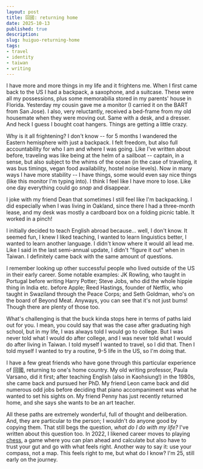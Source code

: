 ```yaml
---
layout: post
title: 回國: returning home
date: 2025-10-13
published: true
description:
slug: huiguo-returning-home
tags:
- travel
- identity
- taiwan
- writing
---
```


I have more and more things in my life and it frightens me. When I first came back to the US I had a backpack, a saxophone, and a suitcase. These were all my possessions, plus some memorabilia stored in my parents' house in Florida. Yesterday my cousin gave me a monitor (I carried it on the BART from San Jose). I also, very reluctantly, received a bed-frame from my old housemate when they were moving out. Same with a desk, and a dresser. And heck I guess I bought coat hangers. Things are getting a little crazy.

Why is it all frightening? I don't know -- for 5 months I wandered the Eastern hemisphere with just a backpack. I felt freedom, but also full accountability for who I am and where I was going. Like I've written about before, traveling was like being at the helm of a sailboat -- captain, in a sense, but also subject to the whims of the ocean (in the case of traveling, it was bus timings, vegan food availability, hostel noise levels). Now in many ways I have more stability -- I have things, some would even say nice things (like this monitor I'm typing into). I think I feel like I have more to lose. Like one day everything could go *snap* and disappear.

I joke with my friend Dean that sometimes I still feel like I'm backpacking. I did especially when I was living in Oakland, since there I had a three-month lease, and my desk was mostly a cardboard box on a folding picnic table. It worked in a pinch!

I initially decided to teach English abroad because... well, I don't know. It seemed fun, I knew I liked teaching, I wanted to learn linguistics better, I wanted to learn another language. I didn't know where it would all lead me. Like I said in the last semi-annual update, I didn't "figure it out" when in Taiwan. I definitely came back with the same amount of questions.

I remember looking up other successful people who lived outside of the US in their early career. Some notable examples: JK Rowling, who taught in Portugal before writing Harry Potter; Steve Jobs, who did the whole hippie thing in India etc. before Apple; Reed Hastings, founder of Netflix, who taught in Swaziland through the Peace Corps; and Seth Goldman, who's on the board of Beyond Meat. Anyways, you can see that it's not just bums! Though there are plenty of those too.

What's challenging is that the buck kinda stops here in terms of paths laid out for you. I mean, you could say that was the case after graduating high school, but in my life, I was always told I would go to college. But I was never told what I would do after college, and I was never told what I would do after living in Taiwan. I told myself I wanted to travel, so I did that. Then I told myself I wanted to try a routine, 9-5 life in the US, so I'm doing that.

I have a few great friends who have gone through this particular experience of 回國, returning to one's home country. My old writing professor, Paula Varsano, did it first; after teaching English (also in Kaohsiung!) in the 1980s, she came back and pursued her PhD. My friend Leon came back and did numerous odd jobs before deciding that piano accompaniment was what he wanted to set his sights on. My friend Penny has just recently returned home, and she says she wants to be an art teacher.

All these paths are extremely wonderful, full of thought and deliberation. And, they are particular to the person; I wouldn't do anyone good by copying them. That still begs the question, *what do I do with my life?* I've written about this question too. In 2022, I likened career moves to playing [chess](https://www.rohanprasad.org/blog/2022/2022-07-how-rohan-plays-chess-career-framework/), a game where you can plan ahead and calculate but also have to trust your gut and go with what feels right. Another way to say it: use your compass, not a map. This feels right to me, but what do I know? I'm 25, still early on the journey.